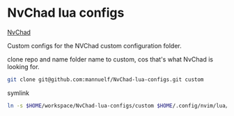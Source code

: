 # NvChad lua configs

[NvChad](https://nvchad.com/)

Custom configs for the NVChad custom configuration folder.

clone repo and name folder name to custom, cos that's what NvChad is looking for.

```bash
git clone git@github.com:mannuelf/NvChad-lua-configs.git custom
```

symlink

```bash
ln -s $HOME/workspace/NvChad-lua-configs/custom $HOME/.config/nvim/lua/custom
```
